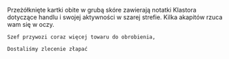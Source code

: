 Przeżółknięte kartki obite w grubą skóre zawierają notatki Klastora dotyczące handlu i swojej aktywności w szarej strefie. Kilka akapitów rzuca wam się w oczy. 

`Szef przywozi coraz więcej towaru do obrobienia,` 

`Dostaliśmy zlecenie złapać `